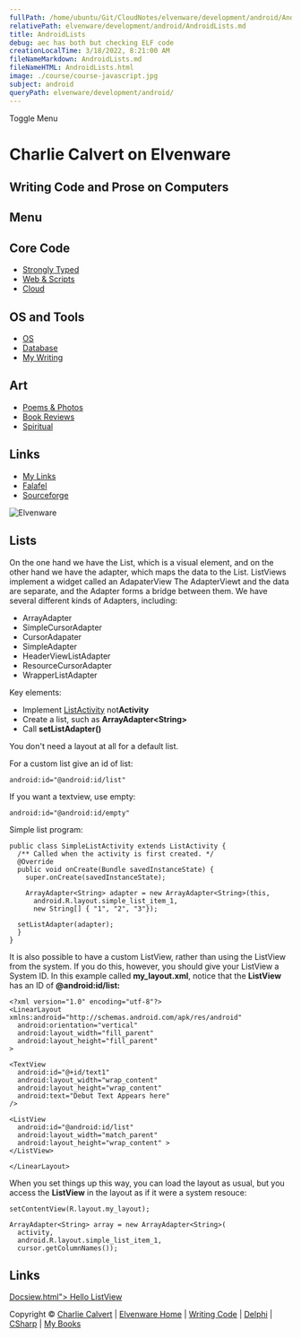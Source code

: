 ```yaml
---
fullPath: /home/ubuntu/Git/CloudNotes/elvenware/development/android/AndroidLists.md
relativePath: elvenware/development/android/AndroidLists.md
title: AndroidLists
debug: aec has both but checking ELF code
creationLocalTime: 3/18/2022, 8:21:00 AM
fileNameMarkdown: AndroidLists.md
fileNameHTML: AndroidLists.html
image: ./course/course-javascript.jpg
subject: android
queryPath: elvenware/development/android/
---
```


<!-- toc -->
<!-- tocstop -->

Toggle Menu

Charlie Calvert on Elvenware
============================

Writing Code and Prose on Computers
-----------------------------------

Menu
----

Core Code
---------

-   [Strongly Typed](../index.html)
-   [Web & Scripts](../web/index.html)
-   [Cloud](../cloud/index.shtml)

OS and Tools
------------

-   [OS](../../os/index.html)
-   [Database](../database/index.html)
-   [My Writing](../../books/index.html)

Art
---

-   [Poems & Photos](../../Art/index.html)
-   [Book Reviews](../../books/reading/index.html)
-   [Spiritual](../../spirit/index.html)

Links
-----

-   [My Links](../../links.html)
-   [Falafel](http://www.falafel.com/)
-   [Sourceforge](http://sourceforge.net/projects/elvenware/)

![Elvenware](../../images/elvenwarelogo.png)

Lists
-----

On the one hand we have the List, which is a visual element, and on the
other hand we have the adapter, which maps the data to the List.
ListViews implement a widget called an AdapaterView The AdapterViewt and
the data are separate, and the Adapter forms a bridge between them. We
have several different kinds of Adapters, including:

-   ArrayAdapter
-   SimpleCursorAdapter
-   CursorAdapater
-   SimpleAdapter
-   HeaderViewListAdapter
-   ResourceCursorAdapter
-   WrapperListAdapter

Key elements:

-   Implement
    [ListActivity](http://developer.android.com/reference/android/app/ListActivity.html)
    not**Activity**
-   Create a list, such as **ArrayAdapter\<String\>**
-   Call **setListAdapter()**

You don't need a layout at all for a default list.

For a custom list give an id of list:

~~~~ {.code}
android:id="@android:id/list"
~~~~

If you want a textview, use empty:

~~~~ {.code}
android:id="@android:id/empty"
~~~~

Simple list program:

~~~~ {.code}
public class SimpleListActivity extends ListActivity {
  /** Called when the activity is first created. */
  @Override
  public void onCreate(Bundle savedInstanceState) {
    super.onCreate(savedInstanceState); 

    ArrayAdapter<String> adapter = new ArrayAdapter<String>(this, 
      android.R.layout.simple_list_item_1, 
      new String[] { "1", "2", "3"});
 
  setListAdapter(adapter);
  }
}
~~~~

It is also possible to have a custom ListView, rather than using the
ListView from the system. If you do this, however, you should give your
ListView a System ID. In this example called **my\_layout.xml**, notice
that the **ListView** has an ID of **@android:id/list:**

    <?xml version="1.0" encoding="utf-8"?>
    <LinearLayout xmlns:android="http://schemas.android.com/apk/res/android"
      android:orientation="vertical"
      android:layout_width="fill_parent"
      android:layout_height="fill_parent"
    >

    <TextView 
      android:id="@+id/text1"
      android:layout_width="wrap_content" 
      android:layout_height="wrap_content" 
      android:text="Debut Text Appears here"
    />

    <ListView
      android:id="@android:id/list"
      android:layout_width="match_parent"
      android:layout_height="wrap_content" >
    </ListView>

    </LinearLayout>

When you set things up this way, you can load the layout as usual, but
you access the **ListView** in the layout as if it were a system
resouce:

~~~~ {.code}
setContentView(R.layout.my_layout);
        
ArrayAdapter<String> array = new ArrayAdapter<String>(
  activity, 
  android.R.layout.simple_list_item_1,
  cursor.getColumnNames());
~~~~

Links
-----

[Docsiew.html"\> Hello
ListView](http://developer.android.com/reference/android/app/ListActivity.html)

Copyright © [Charlie Calvert](../../index.html) | [Elvenware
Home](../../index.html) | [Writing Code](../index.html) |
[Delphi](../delphi/index.html) | [CSharp](../csharp/index.html) | [My
Books](../../books/index.html)
